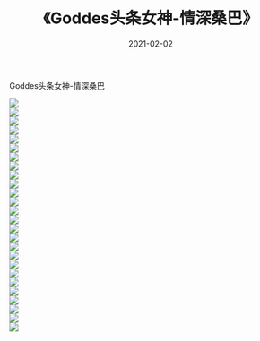 ﻿---
layout: post
title:  《Goddes头条女神-情深桑巴》
date:   2021-02-02
img: http://img.660000.xyz/Sharelink/网络美图/2021/Goddes头条女神-情深桑巴/000.jpg
categories: [美女, 清纯, 唯美]
---

Goddes头条女神-情深桑巴

  ![](http://img.660000.xyz/Sharelink/网络美图/2021/Goddes头条女神-情深桑巴/001.jpg) <br> ![](http://img.660000.xyz/Sharelink/网络美图/2021/Goddes头条女神-情深桑巴/002.jpg) <br> ![](http://img.660000.xyz/Sharelink/网络美图/2021/Goddes头条女神-情深桑巴/003.jpg) <br> ![](http://img.660000.xyz/Sharelink/网络美图/2021/Goddes头条女神-情深桑巴/004.jpg) <br> ![](http://img.660000.xyz/Sharelink/网络美图/2021/Goddes头条女神-情深桑巴/005.jpg) <br> ![](http://img.660000.xyz/Sharelink/网络美图/2021/Goddes头条女神-情深桑巴/006.jpg) <br> ![](http://img.660000.xyz/Sharelink/网络美图/2021/Goddes头条女神-情深桑巴/007.jpg) <br> ![](http://img.660000.xyz/Sharelink/网络美图/2021/Goddes头条女神-情深桑巴/008.jpg) <br> ![](http://img.660000.xyz/Sharelink/网络美图/2021/Goddes头条女神-情深桑巴/009.jpg) <br> ![](http://img.660000.xyz/Sharelink/网络美图/2021/Goddes头条女神-情深桑巴/010.jpg) <br> ![](http://img.660000.xyz/Sharelink/网络美图/2021/Goddes头条女神-情深桑巴/011.jpg) <br> ![](http://img.660000.xyz/Sharelink/网络美图/2021/Goddes头条女神-情深桑巴/012.jpg) <br> ![](http://img.660000.xyz/Sharelink/网络美图/2021/Goddes头条女神-情深桑巴/013.jpg) <br> ![](http://img.660000.xyz/Sharelink/网络美图/2021/Goddes头条女神-情深桑巴/014.jpg) <br> ![](http://img.660000.xyz/Sharelink/网络美图/2021/Goddes头条女神-情深桑巴/015.jpg) <br> ![](http://img.660000.xyz/Sharelink/网络美图/2021/Goddes头条女神-情深桑巴/016.jpg) <br> ![](http://img.660000.xyz/Sharelink/网络美图/2021/Goddes头条女神-情深桑巴/017.jpg) <br> ![](http://img.660000.xyz/Sharelink/网络美图/2021/Goddes头条女神-情深桑巴/018.jpg) <br> ![](http://img.660000.xyz/Sharelink/网络美图/2021/Goddes头条女神-情深桑巴/019.jpg) <br> ![](http://img.660000.xyz/Sharelink/网络美图/2021/Goddes头条女神-情深桑巴/020.jpg) <br> ![](http://img.660000.xyz/Sharelink/网络美图/2021/Goddes头条女神-情深桑巴/021.jpg) <br> ![](http://img.660000.xyz/Sharelink/网络美图/2021/Goddes头条女神-情深桑巴/022.jpg) <br> ![](http://img.660000.xyz/Sharelink/网络美图/2021/Goddes头条女神-情深桑巴/023.jpg) <br> ![](http://img.660000.xyz/Sharelink/网络美图/2021/Goddes头条女神-情深桑巴/024.jpg) <br> ![](http://img.660000.xyz/Sharelink/网络美图/2021/Goddes头条女神-情深桑巴/025.jpg) <br> ![](http://img.660000.xyz/Sharelink/网络美图/2021/Goddes头条女神-情深桑巴/026.jpg) <br>